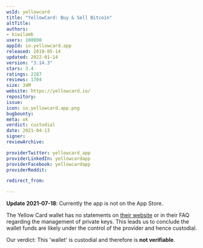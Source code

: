 ```yaml
---
wsId: yellowcard
title: "YellowCard: Buy & Sell Bitcoin"
altTitle: 
authors:
- kiwilamb
users: 100000
appId: io.yellowcard.app
released: 2019-05-14
updated: 2022-01-14
version: "3.14.3"
stars: 3.4
ratings: 2287
reviews: 1704
size: 34M
website: https://yellowcard.io/
repository: 
issue: 
icon: io.yellowcard.app.png
bugbounty: 
meta: ok
verdict: custodial
date: 2021-04-13
signer: 
reviewArchive:

providerTwitter: yellowcard_app
providerLinkedIn: yellowcardapp
providerFacebook: yellowcardapp
providerReddit: 

redirect_from:

---
```


**Update 2021-07-18**: Currently the app is not on the App Store.

The Yellow Card wallet has no statements on [their website](https://yellowcard.io/) or in their FAQ regarding the management of private keys.
This leads us to conclude the wallet funds are likely under the control of the provider and hence custodial.

Our verdict: This 'wallet' is custodial and therefore is **not verifiable**.

